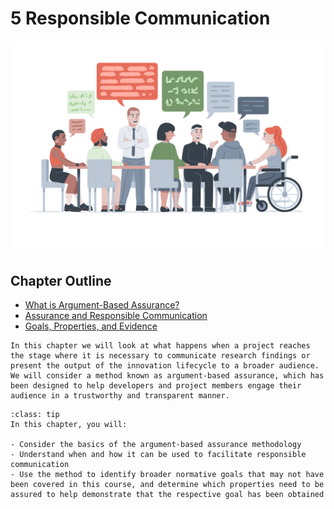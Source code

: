 # 5 Responsible Communication

![](../../images/illustrations/discussion.png)

## Chapter Outline

- [What is Argument-Based Assurance?](assurance.md)
- [Assurance and Responsible Communication](communication.md)
- [Goals, Properties, and Evidence](gpe.md)

```{admonition} Summary
In this chapter we will look at what happens when a project reaches the stage where it is necessary to communicate research findings or present the output of the innovation lifecycle to a broader audience. We will consider a method known as argument-based assurance, which has been designed to help developers and project members engage their audience in a trustworthy and transparent manner. 
```

```{admonition} Learning Objectives
:class: tip
In this chapter, you will:

- Consider the basics of the argument-based assurance methodology
- Understand when and how it can be used to facilitate responsible communication
- Use the method to identify broader normative goals that may not have been covered in this course, and determine which properties need to be assured to help demonstrate that the respective goal has been obtained
```